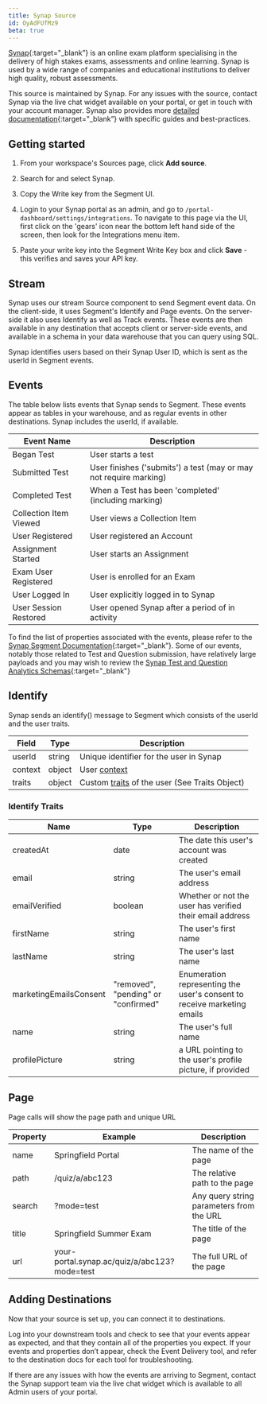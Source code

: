 ```yaml
---
title: Synap Source
id: OyAdFUfMz9
beta: true
---
```


[Synap](https://synap.ac){:target="_blank”} is an online exam platform specialising in the delivery of high stakes exams, assessments and online learning. Synap is used by a wide range of companies and educational institutions to deliver high quality, robust assessments.

This source is maintained by Synap. For any issues with the source, contact Synap via the live chat widget available on your portal, or get in touch with your account manager. Synap also provides more [detailed documentation](https://academy.synap.ac/doc/integrations/segment){:target="_blank”}  with specific guides and best-practices.

## Getting started

1. From your workspace's Sources page, click **Add source**.

2. Search for and select Synap.

3. Copy the Write key from the Segment UI.

4. Login to your Synap portal as an admin, and go to `/portal-dashboard/settings/integrations`. To navigate to this page via the UI, first click on the 'gears' icon near the bottom left hand side of the screen, then look for the Integrations menu item.

5. Paste your write key into the Segment Write Key box and click **Save** - this verifies and saves your API key.

## Stream

Synap uses our stream Source component to send Segment event data. On the client-side, it uses Segment's Identify and Page events. On the server-side it also uses Identify as well as Track events. These events are then available in any destination that accepts client or server-side events, and available in a schema in your data warehouse that you can query using SQL.

Synap identifies users based on their Synap User ID, which is sent as the userId in Segment events.

## Events

The table below lists events that Synap sends to Segment. These events appear as tables in your warehouse, and as regular events in other destinations. Synap includes the userId, if available.

| Event Name             | Description                                                       |
| ---------------------- | ----------------------------------------------------------------- |
| Began Test             | User starts a test                                                |
| Submitted Test         | User finishes ('submits') a test (may or may not require marking) |
| Completed Test         | When a Test has been 'completed' (including marking)              |
| Collection Item Viewed | User views a Collection Item                                      |
| User Registered        | User registered an Account                                        |
| Assignment Started     | User starts an Assignment                                         |
| Exam User Registered   | User is enrolled for an Exam                                      |
| User Logged In         | User explicitly logged in to Synap                                |
| User Session Restored  | User opened Synap after a period of in activity                   |

To find the list of properties associated with the events, please refer to the [Synap Segment Documentation](https://academy.synap.ac/doc/integrations/segment){:target="_blank”}. Some of our events, notably those related to Test and Question submission, have relatively large payloads and you may wish to review the [Synap Test and Question Analytics Schemas](https://academy.synap.ac/doc/integrations/segment/test-and-question-analytics){:target="_blank"}

## Identify

Synap sends an identify() message to Segment which consists of the userId and the user traits.

| Field   | Type   | Description                                                                                               |
| ------- | ------ | --------------------------------------------------------------------------------------------------------- |
| userId  | string | Unique identifier for the user in Synap                                                                   |
| context | object | User [context](https://segment.com/docs/connections/spec/common/#context)                                 |
| traits  | object | Custom [traits](https://segment.com/docs/connections/spec/common/#traits) of the user (See Traits Object) |

### Identify Traits

| Name                   | Type                                | Description                                                             |
| ---------------------- | ----------------------------------- | ----------------------------------------------------------------------- |
| createdAt              | date                                | The date this user's account was created                                |
| email                  | string                              | The user's email address                                                |
| emailVerified          | boolean                             | Whether or not the user has verified their email address                |
| firstName              | string                              | The user's first name                                                   |
| lastName               | string                              | The user's last name                                                    |
| marketingEmailsConsent | "removed", "pending" or "confirmed" | Enumeration representing the user's consent to receive marketing emails |
| name                   | string                              | The user's full name                                                    |
| profilePicture         | string                              | a URL pointing to the user's profile picture, if provided               |


## Page

Page calls will show the page path and unique URL

| Property | Example                                      | Description                              |
| -------- | -------------------------------------------- | ---------------------------------------- |
| name     | Springfield Portal                           | The name of the page                     |
| path     | /quiz/a/abc123                               | The relative path to the page            |
| search   | ?mode=test                                   | Any query string parameters from the URL |
| title    | Springfield Summer Exam                      | The title of the page                    |
| url      | your-portal.synap.ac/quiz/a/abc123?mode=test | The full URL of the page                 |

## Adding Destinations

Now that your source is set up, you can connect it to destinations.

Log into your downstream tools and check to see that your events appear as expected, and that they contain all of the properties you expect. If your events and properties don’t appear, check the Event Delivery tool, and refer to the destination docs for each tool for troubleshooting.

If there are any issues with how the events are arriving to Segment, contact the Synap support team via the live chat widget which is available to all Admin users of your portal.
